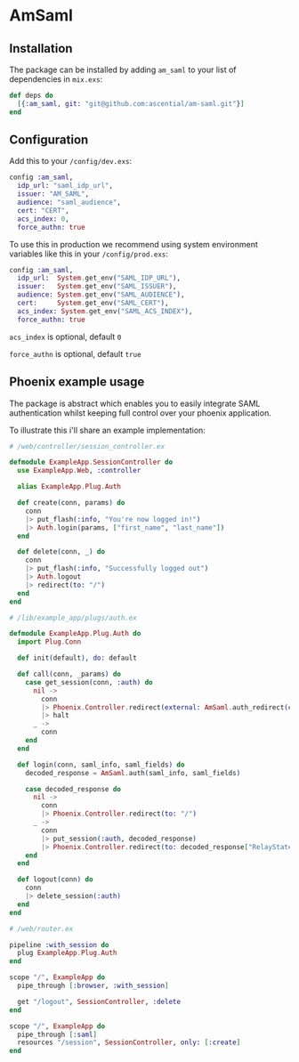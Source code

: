# AmSaml

## Installation

The package can be installed by adding `am_saml` to your list of dependencies in `mix.exs`:

```elixir
def deps do
  [{:am_saml, git: "git@github.com:ascential/am-saml.git"}]
end
```

## Configuration
Add this to your `/config/dev.exs`:

```elixir
config :am_saml,
  idp_url: "saml_idp_url",
  issuer: "AM_SAML",
  audience: "saml_audience",
  cert: "CERT",
  acs_index: 0,
  force_authn: true
```

To use this in production we recommend using system environment variables like this in your `/config/prod.exs`:

```elixir
config :am_saml,
  idp_url:  System.get_env("SAML_IDP_URL"),
  issuer:   System.get_env("SAML_ISSUER"),
  audience: System.get_env("SAML_AUDIENCE"),
  cert:     System.get_env("SAML_CERT"),
  acs_index: System.get_env("SAML_ACS_INDEX"),
  force_authn: true

```

`acs_index` is optional, default `0`

`force_authn` is optional, default `true`

## Phoenix example usage

The package is abstract which enables you to easily integrate SAML authentication whilst keeping full control over your phoenix application.

To illustrate this i'll share an example implementation:

```elixir
# /web/controller/session_controller.ex

defmodule ExampleApp.SessionController do
  use ExampleApp.Web, :controller

  alias ExampleApp.Plug.Auth

  def create(conn, params) do
    conn
    |> put_flash(:info, "You're now logged in!")
    |> Auth.login(params, ["first_name", "last_name"])
  end

  def delete(conn, _) do
    conn
    |> put_flash(:info, "Successfully logged out")
    |> Auth.logout
    |> redirect(to: "/")
  end
end
```

```elixir
# /lib/example_app/plugs/auth.ex

defmodule ExampleApp.Plug.Auth do
  import Plug.Conn

  def init(default), do: default

  def call(conn, _params) do
    case get_session(conn, :auth) do
      nil ->
        conn
        |> Phoenix.Controller.redirect(external: AmSaml.auth_redirect(conn.request_path))
        |> halt
      _ ->
        conn
    end
  end

  def login(conn, saml_info, saml_fields) do
    decoded_response = AmSaml.auth(saml_info, saml_fields)

    case decoded_response do
      nil ->
        conn
        |> Phoenix.Controller.redirect(to: "/")
      _ ->
        conn
        |> put_session(:auth, decoded_response)
        |> Phoenix.Controller.redirect(to: decoded_response["RelayState"] || "/")
    end
  end

  def logout(conn) do
    conn
    |> delete_session(:auth)
  end
end
```

```elixir
# /web/router.ex

pipeline :with_session do
  plug ExampleApp.Plug.Auth
end

scope "/", ExampleApp do
  pipe_through [:browser, :with_session]

  get "/logout", SessionController, :delete
end

scope "/", ExampleApp do
  pipe_through [:saml]
  resources "/session", SessionController, only: [:create]
end
```
